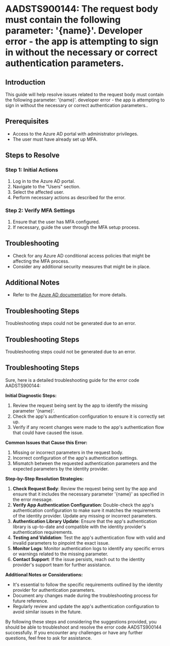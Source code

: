 # AADSTS900144: The request body must contain the following parameter: '{name}'. Developer error - the app is attempting to sign in without the necessary or correct authentication parameters.

## Introduction

This guide will help resolve issues related to the request body must contain the
following parameter: '{name}'. developer error - the app is attempting to sign
in without the necessary or correct authentication parameters..

## Prerequisites

* Access to the Azure AD portal with administrator privileges.
* The user must have already set up MFA.

## Steps to Resolve

### Step 1: Initial Actions

1. Log in to the Azure AD portal.
2. Navigate to the "Users" section.
3. Select the affected user.
4. Perform necessary actions as described for the error.

### Step 2: Verify MFA Settings

1. Ensure that the user has MFA configured.
2. If necessary, guide the user through the MFA setup process.

## Troubleshooting

* Check for any Azure AD conditional access policies that might be affecting the
  MFA process.
* Consider any additional security measures that might be in place.

## Additional Notes

* Refer to the
  [Azure AD documentation](https://learn.microsoft.com/en-us/azure/active-directory/)
  for more details.

## Troubleshooting Steps

Troubleshooting steps could not be generated due to an error.

## Troubleshooting Steps

Troubleshooting steps could not be generated due to an error.

## Troubleshooting Steps

Sure, here is a detailed troubleshooting guide for the error code AADSTS900144:

**Initial Diagnostic Steps:**

1. Review the request being sent by the app to identify the missing parameter
   '{name}'.
2. Check the app's authentication configuration to ensure it is correctly set
   up.
3. Verify if any recent changes were made to the app's authentication flow that
   could have caused the issue.

**Common Issues that Cause this Error:**

1. Missing or incorrect parameters in the request body.
2. Incorrect configuration of the app's authentication settings.
3. Mismatch between the requested authentication parameters and the expected
   parameters by the identity provider.

**Step-by-Step Resolution Strategies:**

1. **Check Request Body**: Review the request being sent by the app and ensure
   that it includes the necessary parameter '{name}' as specified in the error
   message.
2. **Verify App Authentication Configuration**: Double-check the app's
   authentication configuration to make sure it matches the requirements of the
   identity provider. Update any missing or incorrect parameters.
3. **Authentication Library Update**: Ensure that the app's authentication
   library is up-to-date and compatible with the identity provider's
   authentication requirements.
4. **Testing and Validation**: Test the app's authentication flow with valid and
   invalid parameters to pinpoint the exact issue.
5. **Monitor Logs**: Monitor authentication logs to identify any specific errors
   or warnings related to the missing parameter.
6. **Contact Support**: If the issue persists, reach out to the identity
   provider's support team for further assistance.

**Additional Notes or Considerations:**

* It's essential to follow the specific requirements outlined by the identity
  provider for authentication parameters.
* Document any changes made during the troubleshooting process for future
  reference.
* Regularly review and update the app's authentication configuration to avoid
  similar issues in the future.

By following these steps and considering the suggestions provided, you should be
able to troubleshoot and resolve the error code AADSTS900144 successfully. If
you encounter any challenges or have any further questions, feel free to ask for
assistance.

